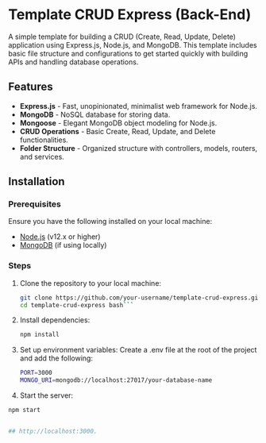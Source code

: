 # Template CRUD Express (Back-End)

A simple template for building a CRUD (Create, Read, Update, Delete) application using Express.js, Node.js, and MongoDB. This template includes basic file structure and configurations to get started quickly with building APIs and handling database operations.

## Features

- **Express.js** - Fast, unopinionated, minimalist web framework for Node.js.
- **MongoDB** - NoSQL database for storing data.
- **Mongoose** - Elegant MongoDB object modeling for Node.js.
- **CRUD Operations** - Basic Create, Read, Update, and Delete functionalities.
- **Folder Structure** - Organized structure with controllers, models, routers, and services.

## Installation

### Prerequisites

Ensure you have the following installed on your local machine:

- [Node.js](https://nodejs.org/) (v12.x or higher)
- [MongoDB](https://www.mongodb.com/) (if using locally)

### Steps

1. Clone the repository to your local machine:

   ```bash
   git clone https://github.com/your-username/template-crud-express.git
   cd template-crud-express bash```


 2. Install dependencies:
    ```bash
    npm install 

3. Set up environment variables:
   Create a .env file at the root of the project and add the following:

    ```bash
    PORT=3000
    MONGO_URI=mongodb://localhost:27017/your-database-name
    
4. Start the server:
```bash
npm start


## http://localhost:3000.

